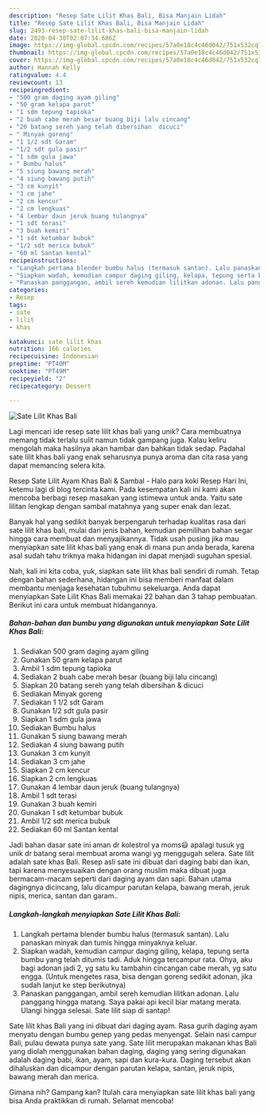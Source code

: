 ```yaml
---
description: "Resep Sate Lilit Khas Bali, Bisa Manjain Lidah"
title: "Resep Sate Lilit Khas Bali, Bisa Manjain Lidah"
slug: 2493-resep-sate-lilit-khas-bali-bisa-manjain-lidah
date: 2020-04-30T02:07:34.686Z
image: https://img-global.cpcdn.com/recipes/57a0e18c4c46d042/751x532cq70/sate-lilit-khas-bali-foto-resep-utama.jpg
thumbnail: https://img-global.cpcdn.com/recipes/57a0e18c4c46d042/751x532cq70/sate-lilit-khas-bali-foto-resep-utama.jpg
cover: https://img-global.cpcdn.com/recipes/57a0e18c4c46d042/751x532cq70/sate-lilit-khas-bali-foto-resep-utama.jpg
author: Hannah Kelly
ratingvalue: 4.4
reviewcount: 13
recipeingredient:
- "500 gram daging ayam giling"
- "50 gram kelapa parut"
- "1 sdm tepung tapioka"
- "2 buah cabe merah besar buang biji lalu cincang"
- "20 batang sereh yang telah dibersihan  dicuci"
- " Minyak goreng"
- "1 1/2 sdt Garam"
- "1/2 sdt gula pasir"
- "1 sdm gula jawa"
- " Bumbu halus"
- "5 siung bawang merah"
- "4 siung bawang putih"
- "3 cm kunyit"
- "3 cm jahe"
- "2 cm kencur"
- "2 cm lengkuas"
- "4 lembar daun jeruk buang tulangnya"
- "1 sdt terasi"
- "3 buah kemiri"
- "1 sdt ketumbar bubuk"
- "1/2 sdt merica bubuk"
- "60 ml Santan kental"
recipeinstructions:
- "Langkah pertama blender bumbu halus (termasuk santan). Lalu panaskan minyak dan tumis hingga minyaknya keluar."
- "Siapkan wadah, kemudian campur daging giling, kelapa, tepung serta bumbu yang telah ditumis tadi. Aduk hingga tercampur rata. Ohya, aku bagi adonan jadi 2, yg satu ku tambahin cincangan cabe merah, yg satu engga. (Untuk mengetes rasa, bisa dengan goreng sedikit adonan, jika sudah lanjut ke step berikutnya)"
- "Panaskan panggangan, ambil sereh kemudian lilitkan adonan. Lalu panggang hingga matang. Saya pakai api kecil biar matang merata. Ulangi hingga selesai. Sate lilit siap di santap!"
categories:
- Resep
tags:
- sate
- lilit
- khas

katakunci: sate lilit khas 
nutrition: 166 calories
recipecuisine: Indonesian
preptime: "PT40M"
cooktime: "PT49M"
recipeyield: "2"
recipecategory: Dessert

---
```



![Sate Lilit Khas Bali](https://img-global.cpcdn.com/recipes/57a0e18c4c46d042/751x532cq70/sate-lilit-khas-bali-foto-resep-utama.jpg)

Lagi mencari ide resep sate lilit khas bali yang unik? Cara membuatnya memang tidak terlalu sulit namun tidak gampang juga. Kalau keliru mengolah maka hasilnya akan hambar dan bahkan tidak sedap. Padahal sate lilit khas bali yang enak seharusnya punya aroma dan cita rasa yang dapat memancing selera kita.

Resep Sate Lilit Ayam Khas Bali &amp; Sambal - Halo para koki Resep Hari Ini, ketemu lagi di blog tercinta kami. Pada kesempatan kali ini kami akan mencoba berbagi resep masakan yang istimewa untuk anda. Yaitu sate lilitan lengkap dengan sambal matahnya yang super enak dan lezat.

Banyak hal yang sedikit banyak berpengaruh terhadap kualitas rasa dari sate lilit khas bali, mulai dari jenis bahan, kemudian pemilihan bahan segar hingga cara membuat dan menyajikannya. Tidak usah pusing jika mau menyiapkan sate lilit khas bali yang enak di mana pun anda berada, karena asal sudah tahu triknya maka hidangan ini dapat menjadi suguhan spesial.


Nah, kali ini kita coba, yuk, siapkan sate lilit khas bali sendiri di rumah. Tetap dengan bahan sederhana, hidangan ini bisa memberi manfaat dalam membantu menjaga kesehatan tubuhmu sekeluarga. Anda dapat menyiapkan Sate Lilit Khas Bali memakai 22 bahan dan 3 tahap pembuatan. Berikut ini cara untuk membuat hidangannya.

<!--inarticleads1-->

##### Bahan-bahan dan bumbu yang digunakan untuk menyiapkan Sate Lilit Khas Bali:

1. Sediakan 500 gram daging ayam giling
1. Gunakan 50 gram kelapa parut
1. Ambil 1 sdm tepung tapioka
1. Sediakan 2 buah cabe merah besar (buang biji lalu cincang)
1. Siapkan 20 batang sereh yang telah dibersihan &amp; dicuci
1. Sediakan  Minyak goreng
1. Sediakan 1 1/2 sdt Garam
1. Gunakan 1/2 sdt gula pasir
1. Siapkan 1 sdm gula jawa
1. Sediakan  Bumbu halus
1. Gunakan 5 siung bawang merah
1. Sediakan 4 siung bawang putih
1. Gunakan 3 cm kunyit
1. Sediakan 3 cm jahe
1. Siapkan 2 cm kencur
1. Siapkan 2 cm lengkuas
1. Gunakan 4 lembar daun jeruk (buang tulangnya)
1. Ambil 1 sdt terasi
1. Gunakan 3 buah kemiri
1. Gunakan 1 sdt ketumbar bubuk
1. Ambil 1/2 sdt merica bubuk
1. Sediakan 60 ml Santan kental


Jadi bahan dasar sate ini aman dr kolestrol ya moms😃 apalagi tusuk yg unik dr batang serai membuat aroma wangi yg menggugah selera. Sate lilit adalah sate khas Bali. Resep asli sate ini dibuat dari daging babi dan ikan, tapi karena menyesuaikan dengan orang muslim maka dibuat juga bermacam-macam seperti dari daging ayam dan sapi. Bahan utama dagingnya dicincang, lalu dicampur parutan kelapa, bawang merah, jeruk nipis, merica, santan dan garam.. 

<!--inarticleads2-->

##### Langkah-langkah menyiapkan Sate Lilit Khas Bali:

1. Langkah pertama blender bumbu halus (termasuk santan). Lalu panaskan minyak dan tumis hingga minyaknya keluar.
1. Siapkan wadah, kemudian campur daging giling, kelapa, tepung serta bumbu yang telah ditumis tadi. Aduk hingga tercampur rata. Ohya, aku bagi adonan jadi 2, yg satu ku tambahin cincangan cabe merah, yg satu engga. (Untuk mengetes rasa, bisa dengan goreng sedikit adonan, jika sudah lanjut ke step berikutnya)
1. Panaskan panggangan, ambil sereh kemudian lilitkan adonan. Lalu panggang hingga matang. Saya pakai api kecil biar matang merata. Ulangi hingga selesai. Sate lilit siap di santap!


Sate lilit khas Bali yang ini dibuat dari daging ayam. Rasa gurih daging ayam menyatu dengan bumbu genep yang pedas menyengat. Selain nasi campur Bali, pulau dewata punya sate yang. Sate lilit merupakan makanan khas Bali yang diolah menggunakan bahan daging, daging yang sering digunakan adalah daging babi, ikan, ayam, sapi dan kura-kura. Daging tersebut akan dihaluskan dan dicampur dengan parutan kelapa, santan, jeruk nipis, bawang merah dan merica. 

Gimana nih? Gampang kan? Itulah cara menyiapkan sate lilit khas bali yang bisa Anda praktikkan di rumah. Selamat mencoba!

